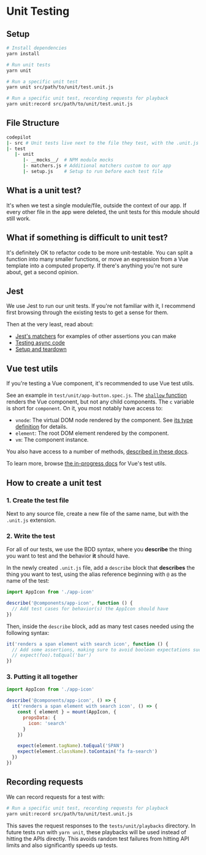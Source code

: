 # Unit Testing

## Setup

``` bash
# Install dependencies
yarn install

# Run unit tests
yarn unit

# Run a specific unit test
yarn unit src/path/to/unit/test.unit.js

# Run a specific unit test, recording requests for playback
yarn unit:record src/path/to/unit/test.unit.js
```

## File Structure

```bash
codepilot
|- src # Unit tests live next to the file they test, with the .unit.js extension
|- test
   |- unit
      |- __mocks__/  # NPM module mocks
      |- matchers.js # Additional matchers custom to our app
      |- setup.js    # Setup to run before each test file
```

## What is a unit test?

It's when we test a single module/file, outside the context of our app. If every other file in the app were deleted, the unit tests for this module should still work.

## What if something is difficult to unit test?

It's definitely OK to refactor code to be more unit-testable. You can split a function into many smaller functions, or move an expression from a Vue template into a computed property. If there's anything you're not sure about, get a second opinion.

## Jest

We use Jest to run our unit tests. If you're not familiar with it, I recommend first browsing through the existing tests to get a sense for them.

Then at the very least, read about:

* [Jest's matchers](https://facebook.github.io/jest/docs/en/expect.html) for examples of other assertions you can make
* [Testing async code](https://facebook.github.io/jest/docs/en/asynchronous.html)
* [Setup and teardown](https://facebook.github.io/jest/docs/en/setup-teardown.html)

## Vue test utils

If you're testing a Vue component, it's recommended to use Vue test utils.

See an example in `test/unit/app-button.spec.js`. The [`shallow` function](https://github.com/vuejs/vue-test-utils/blob/dev/docs/en/api/shallow.md) renders the Vue component, but not any child components. The `c` variable is short for `component`. On it, you most notably have access to:

- `vnode`: The virtual DOM node rendered by the component. See [its type definition](https://github.com/vuejs/vue/blob/dev/types/vnode.d.ts#L10-L26) for details.
- `element`: The root DOM element rendered by the component.
- `vm`: The component instance.

You also have access to a number of methods, [described in these docs](https://github.com/vuejs/vue-test-utils/tree/dev/docs/en/api/wrapper).

To learn more, browse [the in-progress docs](https://github.com/vuejs/vue-test-utils/tree/dev/docs/en) for Vue's test utils.

## How to create a unit test

### 1. Create the test file

Next to any source file, create a new file of the same name, but with the `.unit.js` extension.

### 2. Write the test

For all of our tests, we use the BDD syntax, where you **describe** the thing you want to test and the behavior **it** should have.

In the newly created `.unit.js` file, add a `describe` block that **describes** the thing you want to test, using the alias reference beginning with `@` as the name of the test:

``` js
import AppIcon from './app-icon'

describe('@components/app-icon', function () {
  // Add test cases for behavior(s) the AppIcon should have
})
```

Then, inside the `describe` block, add as many test cases needed using the following syntax:

``` js
it('renders a span element with search icon', function () {
  // Add some assertions, making sure to avoid boolean expectations such as:
  // expect(foo).toEqual('bar')
})
```

### 3. Putting it all together

``` js
import AppIcon from './app-icon'

describe('@components/app-icon', () => {
  it('renders a span element with search icon', () => {
    const { element } = mount(AppIcon, {
      propsData: {
        icon: 'search'
      }
    })

    expect(element.tagName).toEqual('SPAN')
    expect(element.className).toContain('fa fa-search')
  })
})
```

## Recording requests

We can record requests for a test with:

```bash
# Run a specific unit test, recording requests for playback
yarn unit:record src/path/to/unit/test.unit.js
```

This saves the request responses to the `tests/unit/playbacks` directory. In future tests run with `yarn unit`, these playbacks will be used instead of hitting the APIs directly. This avoids random test failures from hitting API limits and also significantly speeds up tests.

